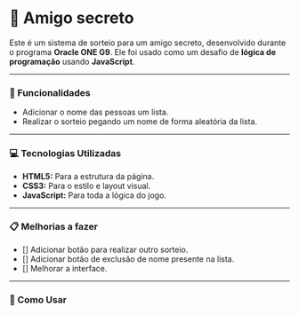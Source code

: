 # :gift: Amigo secreto

Este é um sistema de sorteio para um amigo secreto, desenvolvido durante o programa **Oracle ONE G9**. Ele foi usado como um desafio de **lógica de programação** usando **JavaScript**.

---
### :dart: Funcionalidades

* Adicionar o nome das pessoas um lista.
* Realizar o sorteio pegando um nome de forma aleatória da lista.
---
### :computer: Tecnologias Utilizadas

* **HTML5:** Para a estrutura da página.
* **CSS3:** Para o estilo e layout visual.
* **JavaScript:** Para toda a lógica do jogo.
---
### :clipboard: Melhorias a fazer

- [] Adicionar botão para realizar outro sorteio.
- [] Adicionar botão de exclusão de nome presente na lista.
- [] Melhorar a interface.
---
### :rocket: Como Usar

